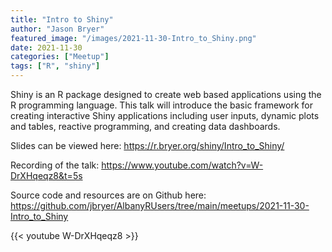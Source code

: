 ```yaml
---
title: "Intro to Shiny"
author: "Jason Bryer"
featured_image: "/images/2021-11-30-Intro_to_Shiny.png"
date: 2021-11-30
categories: ["Meetup"]
tags: ["R", "shiny"]
---
```


Shiny is an R package designed to create web based applications using the R programming language. This talk will introduce the basic framework for creating interactive Shiny applications including user inputs, dynamic plots and tables, reactive programming, and creating data dashboards.

Slides can be viewed here: https://r.bryer.org/shiny/Intro_to_Shiny/

Recording of the talk: https://www.youtube.com/watch?v=W-DrXHqeqz8&t=5s

Source code and resources are on Github here: https://github.com/jbryer/AlbanyRUsers/tree/main/meetups/2021-11-30-Intro_to_Shiny

{{< youtube W-DrXHqeqz8 >}}
